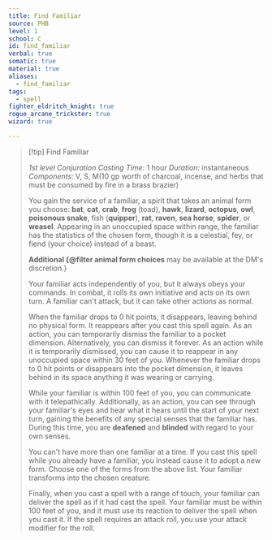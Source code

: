 ```yaml
---
title: Find Familiar
source: PHB
level: 1
school: C
id: find_familiar
verbal: true
somatic: true
material: true
aliases:
  - find_familiar
tags:
  - spell
fighter_eldritch_knight: true
rogue_arcane_trickster: true
wizard: true

---
```

>[!tip] Find Familiar
>
> *1st level Conjuration*
> *Casting Time:* 1 hour
> *Duration:* instantaneous
> *Components:* V, S, M(10 gp worth of charcoal, incense, and herbs that must be consumed by fire in a brass brazier)
>
>You gain the service of a familiar, a spirit that takes an animal form you choose: **bat**, **cat**, **crab**, **frog** (toad), **hawk**, **lizard**, **octopus**, **owl**, **poisonous snake**, fish (**quipper**), **rat**, **raven**, **sea horse**, **spider**, or **weasel**. Appearing in an unoccupied space within range, the familiar has the statistics of the chosen form, though it is a celestial, fey, or fiend (your choice) instead of a beast.
>
>**Additional {@filter animal form choices** may be available at the DM's discretion.}
>
>Your familiar acts independently of you, but it always obeys your commands. In combat, it rolls its own initiative and acts on its own turn. A familiar can't attack, but it can take other actions as normal.
>
>When the familiar drops to 0 hit points, it disappears, leaving behind no physical form. It reappears after you cast this spell again. As an action, you can temporarily dismiss the familiar to a pocket dimension. Alternatively, you can dismiss it forever. As an action while it is temporarily dismissed, you can cause it to reappear in any unoccupied space within 30 feet of you. Whenever the familiar drops to 0 hit points or disappears into the pocket dimension, it leaves behind in its space anything it was wearing or carrying.
>
>While your familiar is within 100 feet of you, you can communicate with it telepathically. Additionally, as an action, you can see through your familiar's eyes and hear what it hears until the start of your next turn, gaining the benefits of any special senses that the familiar has. During this time, you are **deafened** and **blinded** with regard to your own senses.
>
>You can't have more than one familiar at a time. If you cast this spell while you already have a familiar, you instead cause it to adopt a new form. Choose one of the forms from the above list. Your familiar transforms into the chosen creature.
>
>Finally, when you cast a spell with a range of touch, your familiar can deliver the spell as if it had cast the spell. Your familiar must be within 100 feet of you, and it must use its reaction to deliver the spell when you cast it. If the spell requires an attack roll, you use your attack modifier for the roll.
>

